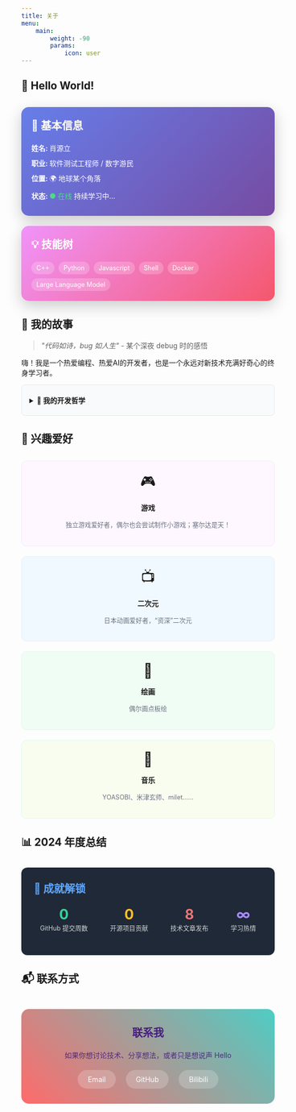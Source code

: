 ```yaml
---
title: 关于
menu:
    main: 
        weight: -90
        params:
            icon: user
---
```


<div class="about-container" style="max-width: 800px; margin: 0 auto;">

## 👋 Hello World!

<div style="display: flex; flex-wrap: wrap; gap: 20px; margin: 30px 0;">
  <div style="flex: 1; min-width: 300px;">
    <div style="background: linear-gradient(135deg, #667eea 0%, #764ba2 100%); padding: 20px; border-radius: 15px; color: white; box-shadow: 0 10px 30px rgba(0,0,0,0.2);">
      <p style="margin-top: 0; font-size: 1.5em;"><strong>🚀 基本信息</strong></p>
      <p style="margin: 10px 0;"><strong>姓名: </strong> 肖源立</p>
      <p style="margin: 10px 0;"><strong>职业: </strong> 软件测试工程师 / 数字游民</p>
      <p style="margin: 10px 0;"><strong>位置: </strong> 🌍 地球某个角落</p>
      <p style="margin: 10px 0;"><strong>状态: </strong> <span style="color: #4ade80;">● 在线</span> 持续学习中...</p>
    </div>
  </div>
  
  <div style="flex: 1; min-width: 300px;">
    <div style="background: linear-gradient(135deg, #f093fb 0%, #f5576c 100%); padding: 20px; border-radius: 15px; color: white; box-shadow: 0 10px 30px rgba(0,0,0,0.2);">
      <p style="margin-top: 0; font-size: 1.5em;"><strong>💡 技能树</strong></p>
      <div style="display: flex; flex-wrap: wrap; gap: 8px; margin-top: 15px;">
        <span style="background: rgba(255,255,255,0.2); padding: 5px 10px; border-radius: 20px; font-size: 0.9em;">C++</span>
        <span style="background: rgba(255,255,255,0.2); padding: 5px 10px; border-radius: 20px; font-size: 0.9em;">Python</span>
        <span style="background: rgba(255,255,255,0.2); padding: 5px 10px; border-radius: 20px; font-size: 0.9em;">Javascript</span>
        <span style="background: rgba(255,255,255,0.2); padding: 5px 10px; border-radius: 20px; font-size: 0.9em;">Shell</span>
        <span style="background: rgba(255,255,255,0.2); padding: 5px 10px; border-radius: 20px; font-size: 0.9em;">Docker</span>
        <span style="background: rgba(255,255,255,0.2); padding: 5px 10px; border-radius: 20px; font-size: 0.9em;">Large Language Model</span>
      </div>
    </div>
  </div>
</div>

## 📖 我的故事

> *"代码如诗，bug 如人生"* - 某个深夜 debug 时的感悟

嗨！我是一个热爱编程、热爱AI的开发者，也是一个永远对新技术充满好奇心的终身学习者。

<details style="margin: 10px 0; padding: 15px; border: 1px solid #e5e7eb; border-radius: 8px; background: #f9fafb;">
<summary style="cursor: pointer; font-weight: bold; padding: 5px 0; color:rgb(27, 25, 25);">🎯 我的开发哲学</summary>
<div style="margin-top: 10px; padding-left: 20px;">
  <ul>
    <li style="color:rgb(27, 25, 25);"><strong>简洁至上：</strong> 最好的代码是不需要写的代码</li>
    <li style="color:rgb(27, 25, 25);"><strong>用户导向：</strong> 技术服务于人，而非人服务于技术</li>
    <li style="color:rgb(27, 25, 25);"><strong>持续学习：</strong> 保持好奇心，拥抱变化</li>
    <li style="color:rgb(27, 25, 25);"><strong>分享精神：</strong> 知识因分享而增值</li>
  </ul>
</div>
</details>

## 🎨 兴趣爱好

<div style="display: grid; grid-template-columns: repeat(auto-fit, minmax(250px, 1fr)); gap: 20px; margin: 30px 0;">
  <div style="text-align: center; padding: 20px; border-radius: 10px; background: #fef7ff; border: 1px solid #f3e8ff;">
    <div style="font-size: 2em; margin-bottom: 10px;">🎮</div>
    <p style="color:rgb(27, 25, 25);"><strong>游戏</strong></p>
    <p style="color: #6b7280; font-size: 0.9em;">独立游戏爱好者，偶尔也会尝试制作小游戏；塞尔达是天！</p>
  </div>

  <div style="text-align: center; padding: 20px; border-radius: 10px; background: #f0f9ff; border: 1px solid #e0f2fe;">
    <div style="font-size: 2em; margin-bottom: 10px;">📺</div>
    <p style="color:rgb(27, 25, 25);"><strong>二次元</strong></p>
    <p style="color: #6b7280; font-size: 0.9em;">日本动画爱好者，“资深”二次元</p>
  </div>
  
  <div style="text-align: center; padding: 20px; border-radius: 10px; background: #f0fdf4; border: 1px solid #dcfce7;">
    <div style="font-size: 2em; margin-bottom: 10px;">🎨</div>
    <p style="color:rgb(27, 25, 25);"><strong>绘画</strong></p>
    <p style="color: #6b7280; font-size: 0.9em;">偶尔画点板绘</p>
  </div>
  
  <div style="text-align: center; padding: 20px; border-radius: 10px; background:rgb(249, 253, 240); border: 1px solid #dcfce7;">
    <div style="font-size: 2em; margin-bottom: 10px;">🎵</div>
    <p style="color:rgb(27, 25, 25);"><strong>音乐</strong></p>
    <p style="color: #6b7280; font-size: 0.9em;">YOASOBI、米津玄师、milet……</p>
  </div>
</div>


## 📊 2024 年度总结

<div style="background: #1f2937; color: white; padding: 25px; border-radius: 12px; margin: 30px 0;">
  <p style="margin-top: 0; font-size: 1.5em; color: #60a5fa;"><strong>🎯 成就解锁</strong></p>
  <div style="display: flex; justify-content: space-around; flex-wrap: wrap; gap: 20px; margin: 20px 0;">
    <div style="text-align: center;">
      <div style="font-size: 2em; font-weight: bold; color: #34d399;">0</div>
      <div style="font-size: 0.9em; opacity: 0.8;">GitHub 提交周数</div>
    </div>
    <div style="text-align: center;">
      <div style="font-size: 2em; font-weight: bold; color: #fbbf24;">0</div>
      <div style="font-size: 0.9em; opacity: 0.8;">开源项目贡献</div>
    </div>
    <div style="text-align: center;">
      <div style="font-size: 2em; font-weight: bold; color: #f87171;">8</div>
      <div style="font-size: 0.9em; opacity: 0.8;">技术文章发布</div>
    </div>
    <div style="text-align: center;">
      <div style="font-size: 2em; font-weight: bold; color: #a78bfa;">∞</div>
      <div style="font-size: 0.9em; opacity: 0.8;">学习热情</div>
    </div>
  </div>
</div>


## 📬 联系方式

<div style="text-align: center; margin: 40px 0; padding: 30px; background: linear-gradient(45deg, #ff6b6b, #4ecdc4); border-radius: 15px; color: white;">
  <p style="margin-top: 0; font-size: 1.5em; color:rgb(70, 30, 125);"><strong>联系我</strong></p>
  <p style="margin: 15px 0; opacity: 0.9; color:rgb(70, 30, 125);">如果你想讨论技术、分享想法，或者只是想说声 Hello</p>
  
  <div style="display: flex; justify-content: center; gap: 20px; flex-wra   p: wrap; margin-top: 20px;">
    <a href="mailto:alonely2021@qq.com" style="color: white; text-decoration: none; background: rgba(255,255,255,0.2); padding: 10px 20px; border-radius: 25px; transition: all 0.3s;">
      Email
    </a>
    <a href="https://github.com/xyl2024" style="color: white; text-decoration: none; background: rgba(255,255,255,0.2); padding: 10px 20px; border-radius: 25px; transition: all 0.3s;">
      GitHub
    </a>
    <a href="https://space.bilibili.com/518313604" style="color: white; text-decoration: none; background: rgba(255,255,255,0.2); padding: 10px 20px; border-radius: 25px; transition: all 0.3s;">
      Bilibili
    </a>
  </div>
</div>


</div>

<style>
@media (max-width: 768px) {
  .about-container {
    padding: 0 15px;
  }
  
  .about-container div[style*="display: flex"] {
    flex-direction: column;
  }
  
  .about-container div[style*="display: grid"] {
    grid-template-columns: 1fr;
  }
}

.about-container a:hover {
  transform: translateY(-2px);
  box-shadow: 0 5px 15px rgba(0,0,0,0.2);
}
</style>